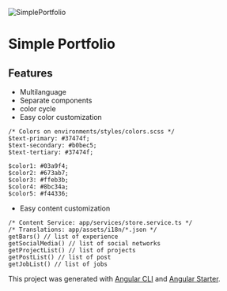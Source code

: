 ![SimplePortfolio](https://assets.materialup.com/uploads/c9af7c8b-51f2-4aeb-a898-c1220a982ed9/preview.jpg)

# Simple Portfolio

## Features

* Multilanguage
* Separate components
* color cycle
* Easy color customization

```
/* Colors on environments/styles/colors.scss */
$text-primary: #37474f;
$text-secondary: #b0bec5;
$text-tertiary: #37474f;

$color1: #03a9f4;
$color2: #673ab7;
$color3: #ffeb3b;
$color4: #8bc34a;
$color5: #f44336;
```

* Easy content customization

```
/* Content Service: app/services/store.service.ts */
/* Translations: app/assets/i18n/*.json */
getBars() // list of experience
getSocialMedia() // list of social networks
getProjectList() // list of projects
getPostList() // list of post
getJobList() // list of jobs
```

This project was generated with [Angular CLI](https://github.com/angular/angular-cli) and [Angular Starter](https://github.com/luisMDev/angularStarter).
